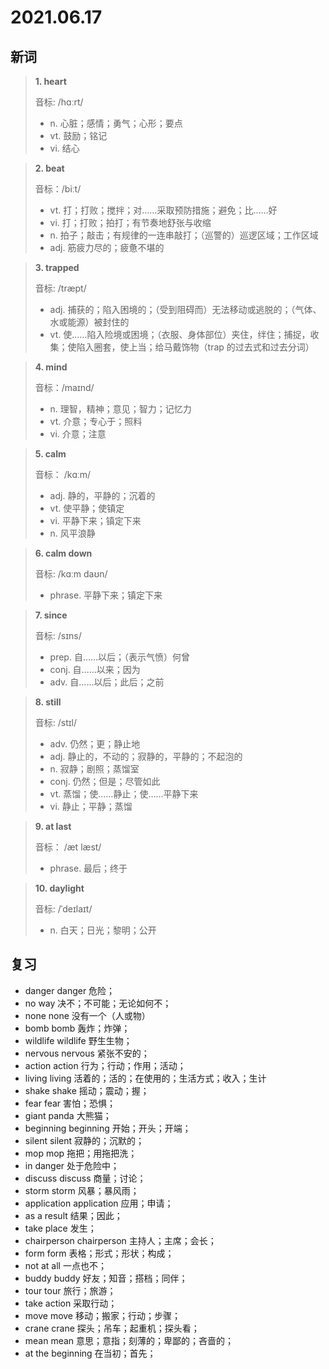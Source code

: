 # 2021.06.17

## 新词

> **1. heart**
>
> 音标:  /hɑːrt/
>
> - n. 心脏；感情；勇气；心形；要点
> - vt. 鼓励；铭记
> - vi. 结心



> **2. beat** 
> 
> 音标：/biːt/
>
> - vt. 打；打败；搅拌；对……采取预防措施；避免；比……好
> - vi. 打；打败；拍打；有节奏地舒张与收缩
> - n. 拍子；敲击；有规律的一连串敲打；（巡警的）巡逻区域；工作区域
> - adj. 筋疲力尽的；疲惫不堪的





> **3. trapped**
>
> 音标:  /træpt/
>
> - adj. 捕获的；陷入困境的；（受到阻碍而）无法移动或逃脱的；（气体、水或能源）被封住的
> - vt. 使……陷入险境或困境；（衣服、身体部位）夹住，绊住；捕捉，收集；使陷入圈套，使上当；给马戴饰物（trap 的过去式和过去分词）




> **4. mind**
>
> 音标：/maɪnd/
>
> - n. 理智，精神；意见；智力；记忆力
> - vt. 介意；专心于；照料
> - vi. 介意；注意




> **5. calm**
>
> 音标： /kɑːm/
>
> - adj. 静的，平静的；沉着的
> - vt. 使平静；使镇定
> - vi. 平静下来；镇定下来
> - n. 风平浪静




> **6. calm down**
>
> 音标: /kɑːm daʊn/
>
> - phrase. 平静下来；镇定下来


> **7. since** 
>
> 音标: /sɪns/
>
> - prep. 自……以后；（表示气愤）何曾
> - conj. 自……以来；因为
> - adv. 自……以后；此后；之前




> **8. still**
>
> 音标: /stɪl/
>
> - adv. 仍然；更；静止地
> - adj. 静止的，不动的；寂静的，平静的；不起泡的
> - n. 寂静；剧照；蒸馏室
> - conj. 仍然；但是；尽管如此
> - vt. 蒸馏；使……静止；使……平静下来
> - vi. 静止；平静；蒸馏




> **9. at last**
>
> 音标： /æt læst/
>
> - phrase. 最后；终于


> **10. daylight**
>
> 音标: /ˈdeɪlaɪt/
>
> - n. 白天；日光；黎明；公开




## 复习

- danger danger 危险；
- no way 决不；不可能；无论如何不；
- none none 没有一个（人或物）
- bomb bomb 轰炸；炸弹；
- wildlife wildlife 野生生物；
- nervous nervous 紧张不安的；
- action action 行为；行动；作用；活动；
- living living 活着的；活的；在使用的；生活方式；收入；生计
- shake shake 摇动；震动；握；
- fear fear 害怕；恐惧；
- giant panda 大熊猫；
- beginning beginning 开始；开头；开端；
- silent silent 寂静的；沉默的；
- mop mop  拖把；用拖把洗；
- in danger 处于危险中；
- discuss discuss 商量；讨论；
- storm storm 风暴；暴风雨；
- application application 应用；申请；
- as a result 结果；因此；
- take place 发生；
- chairperson chairperson 主持人；主席；会长；
- form form 表格；形式；形状；构成；
- not at all 一点也不；
- buddy buddy 好友；知音；搭档；同伴；
- tour tour 旅行；旅游； 
- take action 采取行动；
- move move 移动；搬家；行动；步骤；
- crane crane 探头；吊车；起重机；探头看；
- mean mean 意思；意指；刻薄的；卑鄙的；吝啬的；
- at the beginning 在当初；首先；



